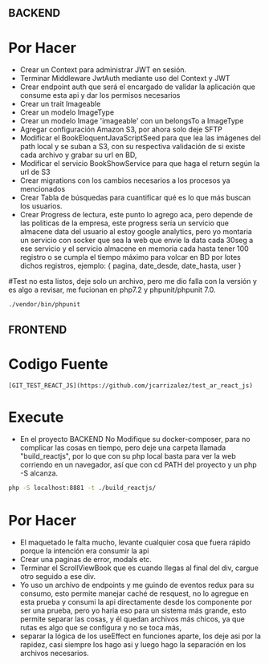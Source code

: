 ## BACKEND

# Por Hacer
- Crear un Context para administrar JWT en sesión.
- Terminar Middleware JwtAuth mediante uso del Context y JWT
- Crear endpoint auth que será el encargado de validar la aplicación que consume esta api y dar los permisos necesarios
- Crear un trait Imageable
- Crear un modelo ImageType
- Crear un modelo Image 'imageable' con un belongsTo a ImageType
- Agregar configuración Amazon S3, por ahora solo deje SFTP
- Modificar el BookEloquentJavaScriptSeed para que lea las imágenes del path local y se suban a S3, con su respectiva validación de si existe cada archivo y grabar su url en BD,
- Modificar el servicio BookShowService para que haga el return según la url de S3
- Crear migrations con los cambios necesarios a los procesos ya mencionados
- Crear Tabla de búsquedas para cuantificar qué es lo que más buscan los usuarios.
- Crear Progress de lectura, este punto lo agrego aca, pero depende de las políticas de la empresa, este progress sería un servicio que almacene data del usuario al estoy google analytics, pero yo montaria un servicio con socker que sea la web que envie la data cada 30seg a ese servicio y el servicio almacene en memoria cada hasta tener 100 registro o se cumpla el tiempo máximo para volcar en BD por lotes dichos registros, ejemplo: {
	pagina, 
	date_desde,
	date_hasta,
	user
}

#Test
no esta listos, deje solo un archivo, pero me dio falla con la versión y es algo a revisar, me fucionan en php7.2 y phpunit/phpunit 7.0.
```bash
./vendor/bin/phpunit
```
## FRONTEND

# Codigo Fuente
	[GIT_TEST_REACT_JS](https://github.com/jcarrizalez/test_ar_react_js) 


# Execute
- En el proyecto BACKEND No Modifique su docker-composer, para no complicar las cosas en tiempo, pero deje una carpeta llamada "build_reactjs", por lo que con su php local basta para ver la web corriendo en un navegador, así que con cd PATH del proyecto y un php -S alcanza.
```bash
php -S localhost:8881 -t ./build_reactjs/
```


# Por Hacer
- El maquetado le falta mucho, levante cualquier cosa que fuera rápido porque la intención era consumir la api
- Crear una paginas de error, modals etc.
- Terminar el ScrollViewBook que es cuando llegas al final del div, cargue otro seguido a ese div.
- Yo uso un archivo de endpoints y me guindo de eventos redux para su consumo, esto permite manejar caché de resquest, no lo agregue en esta prueba y consumi la api directamente desde los componente por ser una prueba, pero yo haria eso para un sistema más grande, esto permite separar las cosas, y él quedan archivos más chicos, ya que rutas es algo que se configura y no se toca más,
- separar la lógica de los useEffect en funciones aparte, los deje asi por la rapidez, casi siempre los hago asi y luego hago la separación en los archivos necesarios.

